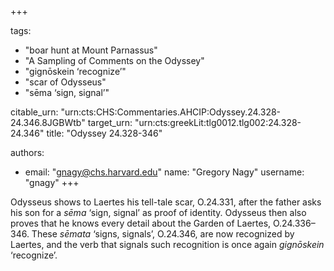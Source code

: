 +++

tags:
- "boar hunt at Mount Parnassus"
- "A Sampling of Comments on the Odyssey"
- "gignōskein ‘recognize’"
- "scar of Odysseus"
- "sēma ‘sign, signal’"

citable_urn: "urn:cts:CHS:Commentaries.AHCIP:Odyssey.24.328-24.346.8JGBWtb"
target_urn: "urn:cts:greekLit:tlg0012.tlg002:24.328-24.346"
title: "Odyssey 24.328-346"

authors:
- email: "gnagy@chs.harvard.edu"
  name: "Gregory Nagy"
  username: "gnagy"
+++

<p>Odysseus shows to Laertes his tell-tale scar, O.24.331, after the father asks his son for a <em>sēma</em> ‘sign, signal’ as proof of identity. Odysseus then also proves that he knows every detail about the Garden of Laertes, O.24.336–346. These <em>sēmata</em> ‘signs, signals’, O.24.346, are now recognized by Laertes, and the verb that signals such recognition is once again <em>gignōskein</em> ‘recognize’.  </p>